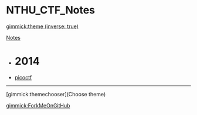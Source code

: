 <!--
  -- Name of your wiki
  -- Do NOT remove the leading `#` character.
  -->

# NTHU\_CTF\_Notes


<!--
  -- Default theme
  -- (Read: http://dynalon.github.io/mdwiki/#!customizing.md#Theme_chooser)
  -->

<!--[gimmick:theme](darkly)-->
[gimmick:theme (inverse: true)](flatly)


<!--
  -- Navigation
  -- (Read: http://dynalon.github.io/mdwiki/#!quickstart.md#Adding_a_navigation)
  -->

[Notes]()

  * # 2014
  * [picoctf](notes/picoctf-2014/picoctf-2014.md)
  - - - -

<!-- A more complex navigation example: ----------------------------------------

[Menu Item 1]()

  * # SubMenu Heading 1
  * [SubMenu Item 1](pages/subitem1.md)
  * [SubMenu Item 2](pages/subitem2.md)
  - - - -
  * # SubMenu Heading 2
  * [SubMenu Item 3](pages/subitem3.md)
  - - - -
  * # SubMenu Heading 3
  * [SubMenu Item 3](pages/subitem3.md)

[Menu Item 2](pages/item2.md)

[Menu Item 3](pages/item3.md)

---------------------------------------------------------------------------- -->

<!--
  -- Change the Language
  -- Could be useful when there's more than one language wiki.
  -->

<!--
[Change the Language]()

  * [English (United States)](/en_US/)
  * [English (United Kingdom)](/en_GB/)
  * [Italian](/it/)
-->

<!--
  -- Let the user choose a theme
  -- (Read: http://dynalon.github.io/mdwiki/#!quickstart.md#Adding_a_navigation)
  -->

[gimmick:themechooser](Choose theme)

<!--
  -- Fork me
  -->

[gimmick:ForkMeOnGitHub](https://github.com/NTHU-CTF-Group/NTHU_CTF_Notes)
